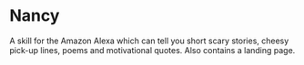 # Nancy
A skill for the Amazon Alexa which can tell you short scary stories, cheesy pick-up lines, poems and motivational quotes. Also contains a landing page.
